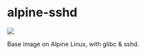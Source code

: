 # alpine-sshd
[![](https://imagelayers.io/badge/eviles/alpine-sshd:latest.svg)](https://imagelayers.io/?images=eviles/alpine-sshd:latest 'Get your own badge on imagelayers.io')

Base image on Alpine Linux, with glibc & sshd.
